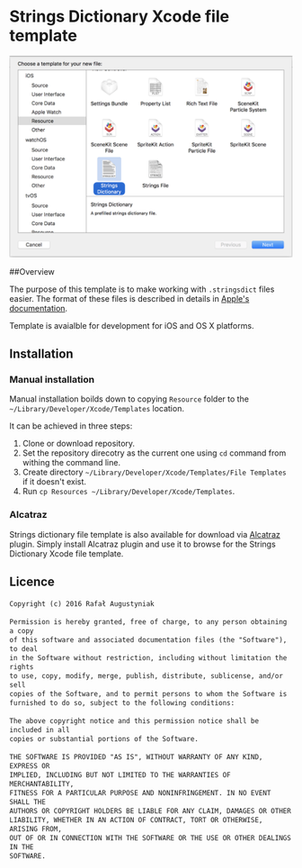 # Strings Dictionary Xcode file template

![Screenshot](Resources/screenshot.png?raw=true)

##Overview

The purpose of this template is to make working with `.stringsdict` files easier. The format of these files is described in details in [Apple's documentation](https://developer.apple.com/library/ios/documentation/MacOSX/Conceptual/BPInternational/StringsdictFileFormat/StringsdictFileFormat.html).

Template is avaialble for development for iOS and OS X platforms.


## Installation

### Manual installation

Manual installation boilds down to copying `Resource` folder to the `~/Library/Developer/Xcode/Templates` location.

It can be achieved in three steps:

1. Clone or download repository.
1. Set the repository direcotry as the current one using `cd` command from withing the command line.
1. Create directory `~/Library/Developer/Xcode/Templates/File Templates` if it doesn't exist.
1. Run `cp Resources ~/Library/Developer/Xcode/Templates`.


### Alcatraz

Strings dictionary file template is also available for download via [Alcatraz](http://alcatraz.io) plugin. Simply install Alcatraz plugin and use it to browse for the Strings Dictionary Xcode file template.

## Licence
		
	Copyright (c) 2016 Rafał Augustyniak

	Permission is hereby granted, free of charge, to any person obtaining a copy
	of this software and associated documentation files (the "Software"), to deal
	in the Software without restriction, including without limitation the rights
	to use, copy, modify, merge, publish, distribute, sublicense, and/or sell
	copies of the Software, and to permit persons to whom the Software is
	furnished to do so, subject to the following conditions:

	The above copyright notice and this permission notice shall be included in all
	copies or substantial portions of the Software.

	THE SOFTWARE IS PROVIDED "AS IS", WITHOUT WARRANTY OF ANY KIND, EXPRESS OR
	IMPLIED, INCLUDING BUT NOT LIMITED TO THE WARRANTIES OF MERCHANTABILITY,
	FITNESS FOR A PARTICULAR PURPOSE AND NONINFRINGEMENT. IN NO EVENT SHALL THE
	AUTHORS OR COPYRIGHT HOLDERS BE LIABLE FOR ANY CLAIM, DAMAGES OR OTHER
	LIABILITY, WHETHER IN AN ACTION OF CONTRACT, TORT OR OTHERWISE, ARISING FROM,
	OUT OF OR IN CONNECTION WITH THE SOFTWARE OR THE USE OR OTHER DEALINGS IN THE
	SOFTWARE.




